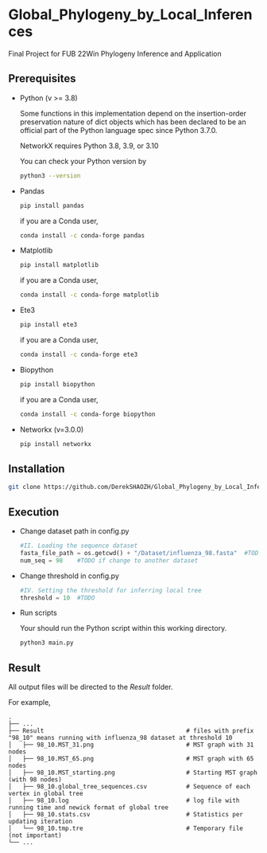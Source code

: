 # Global_Phylogeny_by_Local_Inferences
Final Project for FUB 22Win Phylogeny Inference and Application

## Prerequisites
* Python (v >= 3.8)

  Some functions in this implementation depend on the insertion-order preservation nature of dict objects which has been declared to be an official part of the Python language spec since Python 3.7.0. 
  
  NetworkX requires Python 3.8, 3.9, or 3.10
  
  You can check your Python version by 
  ```sh
  python3 --version
  ```
* Pandas
  ```sh
  pip install pandas
  ```
  if you are a Conda user,
  ```sh
  conda install -c conda-forge pandas
  ```
  
* Matplotlib
  ```sh
  pip install matplotlib
  ```
  if you are a Conda user,
  ```sh
  conda install -c conda-forge matplotlib
  ```

* Ete3
  ```sh
  pip install ete3
  ```
  if you are a Conda user,
  ```sh
  conda install -c conda-forge ete3
  ```
* Biopython
  ```sh
  pip install biopython
  ```
  if you are a Conda user,
  ```sh
  conda install -c conda-forge biopython
  ```
* Networkx (v=3.0.0)
  ```sh
  pip install networkx
  ```
  
## Installation
```sh
git clone https://github.com/DerekSHAOZH/Global_Phylogeny_by_Local_Inferences/
```

## Execution
* Change dataset path in config.py
  ```python
  #II. Loading the sequence dataset
  fasta_file_path = os.getcwd() + "/Dataset/influenza_98.fasta"  #TODO if change to another dataset
  num_seq = 98    #TODO if change to another dataset
  ```
* Change threshold in config.py
  ```python
  #IV. Setting the threshold for inferring local tree
  threshold = 10  #TODO
  ```  

* Run scripts
  
  Your should run the Python script within this working directory.
  ```sh
  python3 main.py
  ```
## Result
All output files will be directed to the *Result* folder.

For example,

    .
    ├── ...
    ├── Result                                        # files with prefix "98_10" means running with influenza_98 dataset at threshold 10
    │   ├── 98_10.MST_31.png                          # MST graph with 31 nodes
    │   ├── 98_10.MST_65.png                          # MST graph with 65 nodes
    │   ├── 98_10.MST_starting.png                    # Starting MST graph (with 98 nodes)
    │   ├── 98_10.global_tree_sequences.csv           # Sequence of each vertex in global tree
    │   ├── 98_10.log                                 # log file with running time and newick format of global tree
    │   ├── 98_10.stats.csv                           # Statistics per updating iteration
    │   └── 98_10.tmp.tre                             # Temporary file (not important)
    └── ...

